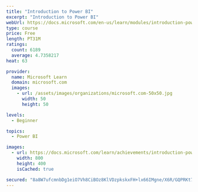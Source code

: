 ```yaml
---
title: "Introduction to Power BI"
excerpt: "Introduction to Power BI"
webUrl: https://docs.microsoft.com/en-us/learn/modules/introduction-power-bi/
type: course
price: Free
length: PT31M
ratings:
  count: 6189
  average: 4.7358217
heat: 63

provider:
  name: Microsoft Learn
  domain: microsoft.com
  images:
    - url: /assets/images/organizations/microsoft.com-50x50.jpg
      width: 50
      height: 50

levels:
  - Beginner

topics:
  - Power BI

images:
  - url: https://docs.microsoft.com/learn/achievements/introduction-power-bi-social.png
    width: 800
    height: 400
    isCached: true

secured: "8a8W7ufcmnbDg1eiO7Vh8CiBOz8KlVDzpkskxFH+lx66IMgne/X6R/GQPRKt7m/FCi0NtcbU2tCsDRad5N2AJKA5ehbmo4H8xX00xuXg/Kcx9+W+hoP3v2hwupzYDeP0/XbU8CdqQl2z/cElcsJ36GS2jfRw+CHL75NZkDbi/GJd+NymJlCWbVFXHHca3NLP0uPSSeCDjwpMeg1jvu4J323rDG08YUQ5azbycIYzH7jCM/KPtq12GpKqhjPY1fhwoHVPfpmif2+DoVIA0kgcOYqScSeBuqVPbU6e3vK2fGu3IWsIpxRnrBo4k8D31Ijx/vrtb1dcYaQtuzcS84ipRKMR2emPnChuCyPDy3T4V7FbKLIZPIMqKVtPnLYO3ZfKwXa7n62rdkDympcqMUW2u0IdMO3aGCKC50Kaip7V0Xc=;AQbEV3L1U+VNXB2kc08uWg=="
---
```


